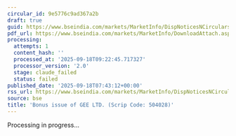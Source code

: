 ```yaml
---
circular_id: 9e5776c9ad367a2b
draft: true
guid: https://www.bseindia.com/markets/MarketInfo/DispNoticesNCirculars.aspx?Noticeid={2360A66D-901A-4E65-9908-9B8B1074A0DF}&noticeno=20250918-6&dt=09/18/2025&icount=6&totcount=7&flag=0
pdf_url: https://www.bseindia.com/markets/MarketInfo/DownloadAttach.aspx?id=20250918-6&attachedId=7943cc9c-7885-4e7f-a1a3-c1045e17ce01
processing:
  attempts: 1
  content_hash: ''
  processed_at: '2025-09-18T09:22:45.717327'
  processor_version: '2.0'
  stage: claude_failed
  status: failed
published_date: '2025-09-18T07:43:12+00:00'
rss_url: https://www.bseindia.com/markets/MarketInfo/DispNoticesNCirculars.aspx?Noticeid={2360A66D-901A-4E65-9908-9B8B1074A0DF}&noticeno=20250918-6&dt=09/18/2025&icount=6&totcount=7&flag=0
source: bse
title: 'Bonus issue of GEE LTD. (Scrip Code: 504028)'
---
```


Processing in progress...